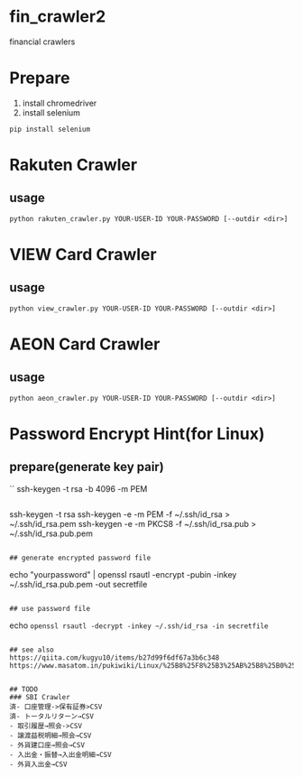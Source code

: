 # fin_crawler2
financial crawlers


# Prepare
1. install chromedriver
2. install selenium
```
pip install selenium
```

# Rakuten Crawler
## usage
```
python rakuten_crawler.py YOUR-USER-ID YOUR-PASSWORD [--outdir <dir>]
```

# VIEW Card Crawler
## usage
```
python view_crawler.py YOUR-USER-ID YOUR-PASSWORD [--outdir <dir>]
```

# AEON Card Crawler
## usage
```
python aeon_crawler.py YOUR-USER-ID YOUR-PASSWORD [--outdir <dir>]
```

# Password Encrypt Hint(for Linux)
## prepare(generate key pair)
``
ssh-keygen -t rsa -b 4096 -m PEM
```
```
ssh-keygen -t rsa
ssh-keygen -e -m PEM -f ~/.ssh/id_rsa > ~/.ssh/id_rsa.pem
ssh-keygen -e -m PKCS8 -f ~/.ssh/id_rsa.pub  > ~/.ssh/id_rsa.pub.pem
```

## generate encrypted password file
```
echo "yourpassword" | openssl rsautl -encrypt -pubin -inkey ~/.ssh/id_rsa.pub.pem -out secretfile
```

## use password file
```
echo `openssl rsautl -decrypt -inkey ~/.ssh/id_rsa -in secretfile`
```

## see also
https://qiita.com/kugyu10/items/b27d99f6df67a3b6c348
https://www.masatom.in/pukiwiki/Linux/%25B8%25F8%25B3%25AB%25B8%25B0%25B0%25C5%25B9%25E6/


## TODO
### SBI Crawler
済- 口座管理->保有証券>CSV
済- トータルリターン→CSV
- 取引履歴→照会->CSV
- 譲渡益税明細→照会→CSV
- 外貨建口座→照会→CSV
- 入出金・振替→入出金明細→CSV
- 外貨入出金→CSV

